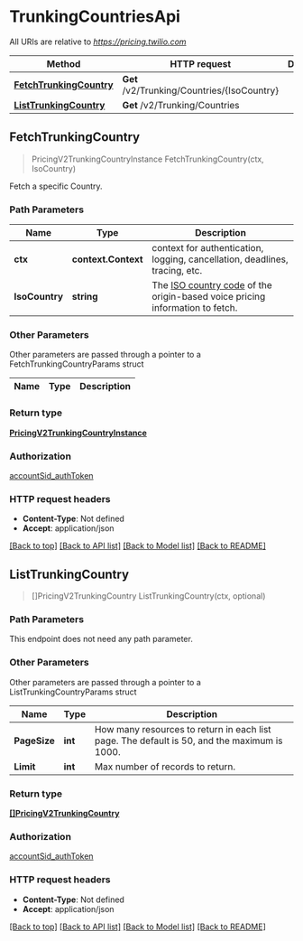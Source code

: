 # TrunkingCountriesApi

All URIs are relative to *https://pricing.twilio.com*

Method | HTTP request | Description
------------- | ------------- | -------------
[**FetchTrunkingCountry**](TrunkingCountriesApi.md#FetchTrunkingCountry) | **Get** /v2/Trunking/Countries/{IsoCountry} | 
[**ListTrunkingCountry**](TrunkingCountriesApi.md#ListTrunkingCountry) | **Get** /v2/Trunking/Countries | 



## FetchTrunkingCountry

> PricingV2TrunkingCountryInstance FetchTrunkingCountry(ctx, IsoCountry)



Fetch a specific Country.

### Path Parameters


Name | Type | Description
------------- | ------------- | -------------
**ctx** | **context.Context** | context for authentication, logging, cancellation, deadlines, tracing, etc.
**IsoCountry** | **string** | The [ISO country code](https://en.wikipedia.org/wiki/ISO_3166-1_alpha-2) of the origin-based voice pricing information to fetch.

### Other Parameters

Other parameters are passed through a pointer to a FetchTrunkingCountryParams struct


Name | Type | Description
------------- | ------------- | -------------

### Return type

[**PricingV2TrunkingCountryInstance**](PricingV2TrunkingCountryInstance.md)

### Authorization

[accountSid_authToken](../README.md#accountSid_authToken)

### HTTP request headers

- **Content-Type**: Not defined
- **Accept**: application/json

[[Back to top]](#) [[Back to API list]](../README.md#documentation-for-api-endpoints)
[[Back to Model list]](../README.md#documentation-for-models)
[[Back to README]](../README.md)


## ListTrunkingCountry

> []PricingV2TrunkingCountry ListTrunkingCountry(ctx, optional)





### Path Parameters

This endpoint does not need any path parameter.

### Other Parameters

Other parameters are passed through a pointer to a ListTrunkingCountryParams struct


Name | Type | Description
------------- | ------------- | -------------
**PageSize** | **int** | How many resources to return in each list page. The default is 50, and the maximum is 1000.
**Limit** | **int** | Max number of records to return.

### Return type

[**[]PricingV2TrunkingCountry**](PricingV2TrunkingCountry.md)

### Authorization

[accountSid_authToken](../README.md#accountSid_authToken)

### HTTP request headers

- **Content-Type**: Not defined
- **Accept**: application/json

[[Back to top]](#) [[Back to API list]](../README.md#documentation-for-api-endpoints)
[[Back to Model list]](../README.md#documentation-for-models)
[[Back to README]](../README.md)

